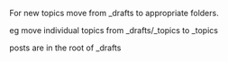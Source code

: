 For new topics move from _drafts to appropriate folders.

eg move individual topics from _drafts/_topics to _topics

posts are in the root of _drafts